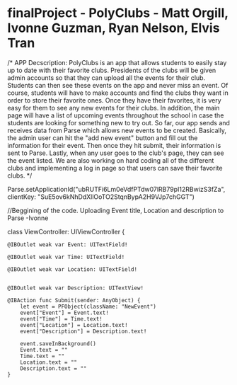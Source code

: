 # finalProject - PolyClubs - Matt Orgill, Ivonne Guzman, Ryan Nelson, Elvis Tran
/* APP Decscription:  PolyClubs is an app that allows students to easily stay up to date with their favorite clubs.
Presidents of the clubs will be given admin accounts so that they can upload all the events for their club.  Students
can then see these events on the app and never miss an event.  Of course, students will have to make accounts and find the clubs they want in order to store their favorite ones.  Once they have their favorites, it is very easy for them to see any new events for their clubs.  In addition, the main page will have a list of upcoming events throughout the school in case the students are looking for something new to try out.
So far, our app sends and receives data from Parse which allows new events to be created.  Basically, the admin user can hit the "add new event" button and fill out the information for their event.  Then once they hit submit, their information is sent to Parse.  Lastly, when any user goes to the club's page, they can see the event listed.  We are also working on hard coding all of the different clubs and implementing a log in page so that users can save their favorite clubs.
*/


Parse.setApplicationId("ubRUTFi6Lm0eVdfPTdw07lRB79pI12RBwizS3fZa",
  clientKey: "SuE5ov6kNhDdXllOoTO2StqnBypA2H9VJp7chGGT")
  
  //Beggining of the code. Uploading Event title, Location and description to Parse -Ivonne
  
class ViewController: UIViewController {
    
    @IBOutlet weak var Event: UITextField!
    
    @IBOutlet weak var Time: UITextField!
    
    @IBOutlet weak var Location: UITextField!
    

    @IBOutlet weak var Description: UITextView!
    
    @IBAction func Submit(sender: AnyObject) {
        let event = PFObject(className: "NewEvent")
        event["Event"] = Event.text!
        event["Time"] = Time.text!
        event["Location"] = Location.text!
        event["Description"] = Description.text!
        
        event.saveInBackground()
        Event.text = ""
        Time.text = ""
        Location.text = ""
        Description.text = ""
    }

